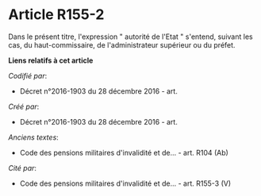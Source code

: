 # Article R155-2

Dans le présent titre, l'expression " autorité de l'Etat  " s'entend, suivant les cas, du haut-commissaire, de
l'administrateur supérieur ou du préfet.

**Liens relatifs à cet article**

_Codifié par_:

  - Décret n°2016-1903 du 28 décembre 2016 - art.

_Créé par_:

  - Décret n°2016-1903 du 28 décembre 2016 - art.

_Anciens textes_:

  - Code des pensions militaires d'invalidité et de... - art. R104 (Ab)

_Cité par_:

  - Code des pensions militaires d'invalidité et de... - art. R155-3 (V)
